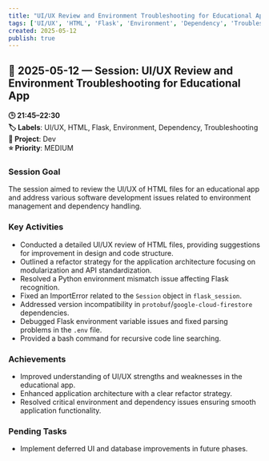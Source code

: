 ```yaml
---
title: "UI/UX Review and Environment Troubleshooting for Educational App"
tags: ['UI/UX', 'HTML', 'Flask', 'Environment', 'Dependency', 'Troubleshooting']
created: 2025-05-12
publish: true
---
```


## 📅 2025-05-12 — Session: UI/UX Review and Environment Troubleshooting for Educational App

**🕒 21:45–22:30**  
**🏷️ Labels**: UI/UX, HTML, Flask, Environment, Dependency, Troubleshooting  
**📂 Project**: Dev  
**⭐ Priority**: MEDIUM  


### Session Goal
The session aimed to review the UI/UX of HTML files for an educational app and address various software development issues related to environment management and dependency handling.

### Key Activities
- Conducted a detailed UI/UX review of HTML files, providing suggestions for improvement in design and code structure.
- Outlined a refactor strategy for the application architecture focusing on modularization and API standardization.
- Resolved a Python environment mismatch issue affecting Flask recognition.
- Fixed an ImportError related to the `Session` object in `flask_session`.
- Addressed version incompatibility in `protobuf`/`google-cloud-firestore` dependencies.
- Debugged Flask environment variable issues and fixed parsing problems in the `.env` file.
- Provided a bash command for recursive code line searching.

### Achievements
- Improved understanding of UI/UX strengths and weaknesses in the educational app.
- Enhanced application architecture with a clear refactor strategy.
- Resolved critical environment and dependency issues ensuring smooth application functionality.

### Pending Tasks
- Implement deferred UI and database improvements in future phases.
